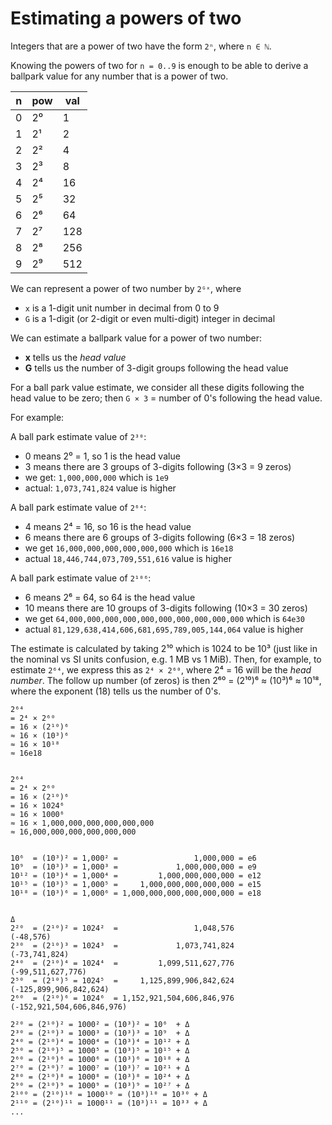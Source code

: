 # Estimating a powers of two 

Integers that are a power of two have the form `2ⁿ`, where `n ∈ ℕ`.

Knowing the powers of two for `n = 0..9` is enough to be able to derive a ballpark value for any number that is a power of two.

n  | pow| val |
---|----|-----|
 0 | 2⁰ |   1 |
 1 | 2¹ |   2 |
 2 | 2² |   4 |
 3 | 2³ |   8 |
 4 | 2⁴ |  16 |
 5 | 2⁵ |  32 |
 6 | 2⁶ |  64 |
 7 | 2⁷ | 128 |
 8 | 2⁸ | 256 |
 9 | 2⁹ | 512 |


We can represent a power of two number by `2ᴳˣ`, where
- `x` is a 1-digit unit number in decimal from 0 to 9
- `G` is a 1-digit (or 2-digit or even multi-digit) integer in decimal

We can estimate a ballpark value for a power of two number:
- __x__ tells us the *head value*
- __G__ tells us the number of 3-digit groups following the head value

For a ball park value estimate, we consider all these digits following the head value to be zero; then `G × 3` = number of 0's following the head value.

For example:

A ball park estimate value of `2³⁰`:
- 0 means 2⁰ = 1, so 1 is the head value
- 3 means there are 3 groups of 3-digits following (3×3 = 9 zeros)
- we get: `1,000,000,000` which is `1e9`
- actual: `1,073,741,824` value is higher

A ball park estimate value of `2⁶⁴`:
- 4 means 2⁴ = 16, so 16 is the head value
- 6 means there are 6 groups of 3-digits following (6×3 = 18 zeros)
- we get `16,000,000,000,000,000,000` which is `16e18`
- actual `18,446,744,073,709,551,616` value is higher

A ball park estimate value of `2¹⁰⁶`:
- 6 means 2⁶ = 64, so 64 is the head value
- 10 means there are 10 groups of 3-digits following (10×3 = 30 zeros)
- we get `64,000,000,000,000,000,000,000,000,000,000` which is `64e30`
- actual `81,129,638,414,606,681,695,789,005,144,064` value is higher


The estimate is calculated by taking 2¹⁰ which is 1024 to be 10³ (just like in the nominal vs SI units confusion, e.g. 1 MB vs 1 MiB). Then, for example, to estimate `2⁶⁴`, we express this as `2⁴ × 2⁶⁰`, where 2⁴ = 16 will be the *head number*. The follow up number (of zeros) is then 2⁶⁰ = (2¹⁰)⁶ ≈ (10³)⁶ ≈ 10¹⁸, where the exponent (18) tells us the number of 0's.

```
2⁶⁴
= 2⁴ × 2⁶⁰
= 16 × (2¹⁰)⁶
≈ 16 × (10³)⁶
≈ 16 × 10¹⁸
≈ 16e18


2⁶⁴
= 2⁴ × 2⁶⁰
= 16 × (2¹⁰)⁶
= 16 × 1024⁶
≈ 16 × 1000⁶
≈ 16 × 1,000,000,000,000,000,000
≈ 16,000,000,000,000,000,000


10⁶  = (10³)² = 1,000² =                 1,000,000 = e6
10⁹  = (10³)³ = 1,000³ =             1,000,000,000 = e9
10¹² = (10³)⁴ = 1,000⁴ =         1,000,000,000,000 = e12
10¹⁵ = (10³)⁵ = 1,000⁵ =     1,000,000,000,000,000 = e15
10¹⁸ = (10³)⁶ = 1,000⁶ = 1,000,000,000,000,000,000 = e18

                                                                            Δ
2²⁰  = (2¹⁰)² = 1024²  =                 1,048,576                  (-48,576)
2³⁰  = (2¹⁰)³ = 1024³  =             1,073,741,824              (-73,741,824)
2⁴⁰  = (2¹⁰)⁴ = 1024⁴  =         1,099,511,627,776          (-99,511,627,776)
2⁵⁰  = (2¹⁰)⁵ = 1024⁵  =     1,125,899,906,842,624     (-125,899,906,842,624)
2⁶⁰  = (2¹⁰)⁶ = 1024⁶  = 1,152,921,504,606,846,976 (-152,921,504,606,846,976)

2²⁰ = (2¹⁰)² = 1000² = (10³)² = 10⁶  + Δ
2³⁰ = (2¹⁰)³ = 1000³ = (10³)³ = 10⁹  + Δ
2⁴⁰ = (2¹⁰)⁴ = 1000⁴ = (10³)⁴ = 10¹² + Δ
2⁵⁰ = (2¹⁰)⁵ = 1000⁵ = (10³)⁵ = 10¹⁵ + Δ
2⁶⁰ = (2¹⁰)⁶ = 1000⁶ = (10³)⁶ = 10¹⁸ + Δ
2⁷⁰ = (2¹⁰)⁷ = 1000⁷ = (10³)⁷ = 10²¹ + Δ
2⁸⁰ = (2¹⁰)⁸ = 1000⁸ = (10³)⁸ = 10²⁴ + Δ
2⁹⁰ = (2¹⁰)⁹ = 1000⁹ = (10³)⁹ = 10²⁷ + Δ
2¹⁰⁰ = (2¹⁰)¹⁰ = 1000¹⁰ = (10³)¹⁰ = 10³⁰ + Δ
2¹¹⁰ = (2¹⁰)¹¹ = 1000¹¹ = (10³)¹¹ = 10³³ + Δ
...
```
